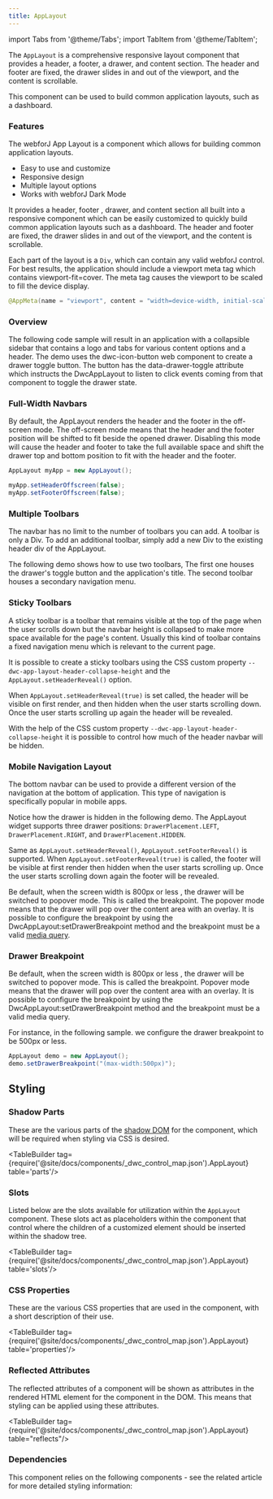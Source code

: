```yaml
---
title: AppLayout
---
```


import Tabs from '@theme/Tabs';
import TabItem from '@theme/TabItem';

<JavadocLink type="applayout" location="com/webforj/component/layout/applayout/AppLayout" top='true'/>

The `AppLayout` is a comprehensive responsive layout component that provides a header, a footer, a drawer, and content section. The header and footer are fixed, the drawer slides in and out of the viewport, and the content is scrollable.

This component can be used to build common application layouts, such as a dashboard.

### Features

The webforJ App Layout is a component which allows for building common application layouts.

<ul>
    <li>Easy to use and customize</li>
    <li>Responsive design</li>
    <li>Multiple layout options</li>
    <li>Works with webforJ Dark Mode</li>
</ul>

It provides a header, footer , drawer, and content section all built into a responsive component which can be easily customized to quickly build common application layouts such as a dashboard. The header and footer are fixed, the drawer slides in and out of the viewport, and the content is scrollable.

Each part of the layout is a `Div`, which can contain any valid webforJ control. For best results, the application should include a viewport meta tag which contains viewport-fit=cover. The meta tag causes the viewport to be scaled to fill the device display.

```java
@AppMeta(name = "viewport", content = "width=device-width, initial-scale=1.0, viewport-fit=cover, user-scalable=no")
```

### Overview

The following code sample will result in an application with a collapsible sidebar that contains a logo and tabs for various content options and a header. The demo uses the dwc-icon-button web component to create a drawer toggle button. The button has the data-drawer-toggle attribute which instructs the DwcAppLayout to listen to click events coming from that component to toggle the drawer state.

<AppLayoutViewer url='https://demo.webforj.com/webapp/controlsamples/applayout?' mobile='false' />

<ComponentDemo 
frame="hidden"
javaE='https://raw.githubusercontent.com/webforj/webforj-docs-samples/refs/heads/main/src/main/java/com/webforj/samples/views/applayout/AppLayoutView.java'
cssURL='https://raw.githubusercontent.com/webforj/ControlSamples/main/src/main/resources/css/applayoutstyles/applayout_styles.css'
/>

### Full-Width Navbars

By default, the AppLayout renders the header and the footer in the off-screen mode. The off-screen mode means that the header and the footer position will be shifted to fit beside the opened drawer. Disabling this mode will cause the header and footer to take the full available space and shift the drawer top and bottom position to fit with the header and the footer.

```java showLineNumbers
AppLayout myApp = new AppLayout();

myApp.setHeaderOffscreen(false);
myApp.setFooterOffscreen(false);
```

<AppLayoutViewer url='https://demo.webforj.com/webapp/controlsamples/applayoutfullnavbar?' mobile='false'/>


<ComponentDemo 
frame="hidden"
javaE='https://raw.githubusercontent.com/webforj/webforj-docs-samples/refs/heads/main/src/main/java/com/webforj/samples/views/applayout/AppLayoutFullNavbarView.java'
cssURL='https://raw.githubusercontent.com/webforj/ControlSamples/main/src/main/resources/css/applayoutstyles/applayout_styles.css'
/>


### Multiple Toolbars

The navbar has no limit to the number of toolbars you can add. A toolbar is only a Div. To add an additional toolbar, simply add a new Div to the existing header div of the AppLayout.

The following demo shows how to use two toolbars, The first one houses the drawer's toggle button and the application's title. The second toolbar houses a secondary navigation menu.

<AppLayoutViewer url='https://demo.webforj.com/webapp/controlsamples/applayoutmultipleheaders?' mobile='false'/>

<ComponentDemo 
frame="hidden"
javaE='https://raw.githubusercontent.com/webforj/webforj-docs-samples/refs/heads/main/src/main/java/com/webforj/samples/views/applayout/AppLayoutMultipleHeadersView.java'
cssURL='https://raw.githubusercontent.com/webforj/ControlSamples/main/src/main/resources/css/applayoutstyles/applayout_styles.css'
/>

### Sticky Toolbars

A sticky toolbar is a toolbar that remains visible at the top of the page when the user scrolls down but the navbar height is collapsed to make more space available for the page's content. Usually this kind of toolbar contains a fixed navigation menu which is relevant to the current page.

It is possible to create a sticky toolbars using the CSS custom property `--dwc-app-layout-header-collapse-height` and the `AppLayout.setHeaderReveal()` option.

When `AppLayout.setHeaderReveal(true)` is set called, the header will be visible on first render, and then hidden when the user starts scrolling down. Once the user starts scrolling up again the header will be revealed.

With the help of the CSS custom property `--dwc-app-layout-header-collapse-height` it is possible to control how much of the header navbar will be hidden.

<AppLayoutViewer url='https://demo.webforj.com/webapp/controlsamples/applayoutstickytoolbar?' mobile='false'/>

<ComponentDemo 
frame="hidden"
javaE='https://raw.githubusercontent.com/webforj/webforj-docs-samples/refs/heads/main/src/main/java/com/webforj/samples/views/applayout/AppLayoutStickyToolbarView.java'
cssURL='https://raw.githubusercontent.com/webforj/ControlSamples/main/src/main/resources/css/applayoutstyles/applayout_sticky_styles.css'
/>


### Mobile Navigation Layout

The bottom navbar can be used to provide a different version of the navigation at the bottom of application. This type of navigation is specifically popular in mobile apps.

Notice how the drawer is hidden in the following demo. The AppLayout widget supports three drawer positions: `DrawerPlacement.LEFT`, `DrawerPlacement.RIGHT`, and `DrawerPlacement.HIDDEN`.

Same as `AppLayout.setHeaderReveal()`, `AppLayout.setFooterReveal()` is supported. When `AppLayout.setFooterReveal(true)` is called, the footer will be visible at first render then hidden when the user starts scrolling up. Once the user starts scrolling down again the footer will be revealed.

Be default, when the screen width is 800px or less , the drawer will be switched to popover mode. This is called the breakpoint. The popover mode means that the drawer will pop over the content area with an overlay. It is possible to configure the breakpoint by using the DwcAppLayout:setDrawerBreakpoint method and the breakpoint must be a valid [media query](https://developer.mozilla.org/en-US/docs/Web/CSS/Media_Queries/Using_media_queries).

<AppLayoutViewer url='https://demo.webforj.com/webapp/controlsamples/applayoutmobile?' mobile='true'/>

<ComponentDemo 
frame="hidden"
javaE='https://raw.githubusercontent.com/webforj/webforj-docs-samples/refs/heads/main/src/main/java/com/webforj/samples/views/applayout/AppLayoutMobileView.java'
cssURL='https://raw.githubusercontent.com/webforj/ControlSamples/main/src/main/resources/css/applayoutstyles/applayout_mobile.css'
/>

### Drawer Breakpoint

Be default, when the screen width is 800px or less , the drawer will be switched to popover mode. This is called the breakpoint. Popover mode means that the drawer will pop over the content area with an overlay. It is possible to configure the breakpoint by using the DwcAppLayout:setDrawerBreakpoint method and the breakpoint must be a valid media query.

For instance, in the following sample. we configure the drawer breakpoint to be 500px or less.

```java
AppLayout demo = new AppLayout();
demo.setDrawerBreakpoint("(max-width:500px)");
```

<AppLayoutViewer url='https://demo.webforj.com/webapp/controlsamples/applayoutmobiledrawer?' mobile='true'/>

<ComponentDemo 
frame="hidden"
javaE='https://raw.githubusercontent.com/webforj/webforj-docs-samples/refs/heads/main/src/main/java/com/webforj/samples/views/applayout/AppLayoutMobileDrawerView.java'
cssURL='https://raw.githubusercontent.com/webforj/ControlSamples/main/src/main/resources/css/applayoutstyles/applayout_mobile.css'
/>


## Styling

### Shadow Parts

These are the various parts of the [shadow DOM](../glossary#shadow-dom) for the component, which will be required when styling via CSS is desired.

<TableBuilder tag={require('@site/docs/components/_dwc_control_map.json').AppLayout} table='parts'/>

### Slots

Listed below are the slots available for utilization within the `AppLayout` component. These slots act as placeholders within the component that control where the children of a customized element should be inserted within the shadow tree.

<TableBuilder tag={require('@site/docs/components/_dwc_control_map.json').AppLayout} table='slots'/>

### CSS Properties

These are the various CSS properties that are used in the component, with a short description of their use.

<TableBuilder tag={require('@site/docs/components/_dwc_control_map.json').AppLayout} table='properties'/>

### Reflected Attributes

The reflected attributes of a component will be shown as attributes in the rendered HTML element for the component in the DOM. This means that styling can be applied using these attributes.

<TableBuilder tag={require('@site/docs/components/_dwc_control_map.json').AppLayout} table="reflects"/>

### Dependencies

This component relies on the following components - see the related article for more detailed styling information:

<TableBuilder tag='dwc-app-layout' table="dependencies"/>

